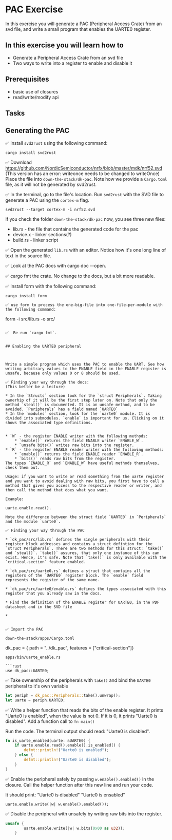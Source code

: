 # PAC Exercise

In this exercise you will generate a PAC (Peripheral Access Crate) from an svd file, and write a small program that enables the UARTE0 register. 

## In this exercise you will learn how to
* Generate a Peripheral Access Crate from an svd file
* Two ways to write into a register to enable and disable it

## Prerequisites
* basic use of closures
* read/write/modify api

## Tasks


## Generating the PAC

✅ Install `svd2rust` using the following command:
```
cargo install svd2rust
```

✅ Download https://github.com/NordicSemiconductor/nrfx/blob/master/mdk/nrf52.svd (This version has an error: writeonce needs to be changed to writeOnce)
Place the file into `down-the-stack/dk-pac`. Note how we provide a `Cargo.toml` file, as it will not be generated by svd2rust.

✅ In the terminal, go to the file's location. Run `svd2rust` with the SVD file to generate a PAC using the `cortex-m` flag.

```
svd2rust --target cortex-m -i nrf52.svd
```
If you check the folder `down-the-stack/dk-pac` now, you see three new files:
* lib.rs - the file that contains the generated code for the pac
* device.x - linker sections(?)
* build.rs - linker script

✅ Open the generated `lib.rs` with an editor.
Notice how it's one long line of text in the source file. 

✅ Look at the PAC docs with cargo doc --open. 

✅ cargo fmt the crate. No change to the docs, but a bit more readable.

✅ Install form with the following command:

```
cargo install form
```

```
✅ use form to process the one-big-file into one-file-per-module with the following command:
```
form -i src/lib.rs -o src/ 
```

✅  Re-run `cargo fmt`. 


## Enabling the UARTE0 peripheral



Write a simple program which uses the PAC to enable the UART. See how writing arbitrary values to the ENABLE field in the ENABLE register is unsafe, because only values 0 or 8 should be used.

✅ Finding your way through the docs:
(This better be a lecture)

* In the `Structs` section look for the `struct Peripherals`. Taking ownerhip of it will be the first step later on. Note that only the method `steal()` is documented. It is an unsafe method, and to be avoided. `Peripherals` has a field named `UARTE0`
* In the `modules` section, look for the `uarte0` module. It is divided into submodules. `enable` is important for us. Clicking on it shows the associated type definitions.  


* `W` - the register ENABLE writer with the following methods:
    * `enable()` returns the field ENABLE writer `ENABLE_W`. 
    * `unsafe bits()` writes raw bits into the register.
* `R` - the register ENABLE reader writer with the following methods:
    * `enable()` returns the field ENABLE reader `ENABLE_R`. 
    * `bits()` reads raw bits from the register. 
The types `ENABLE_R` and `ENABLE_W` have useful methods themselves, check them out. 

Usage: if you want to write or read something from the uarte register and you want to avoid dealing with raw bits, you first have to call a method that gives you access to the respective reader or writer, and then call the method that does what you want. 

Example:

uarte.enable.read().

Note the difference between the struct field `UARTE0` in `Peripherals` and the module `uarte0`.

✅ Finding your way through the PAC

* `dk_pac/src/lib.rs` defines the single peripherals with their register block addresses and contains a struct defintion for the `struct Peripherals`. There are two methods for this struct: `take()` and `steal()`. `take()` assures, that only one instance of this can exist. Hence, it's safe. Note that `take()` is only available with the `critical-section` feature enabled.

* `dk_pac/src/uarte0.rs` defines a struct that contains all the registers of the `UARTE0` register block. The `enable` field represents the register of the same name. 

* `dk_pac/src/uarte0/enable.rs` defines the types associated with this register that you already saw in the docs. 

* Find the definition of the ENABLE register for UARTE0, in the PDF datasheet and in the SVD file

* 


✅ Import the PAC

down-the-stack/apps/Cargo.toml

```
dk_pac = { path = "../dk_pac", features = ["critical-section"]}
```
apps/bin/uarte_enable.rs

```rust 
use dk_pac::UARTE0;
```

✅ Take ownership of the peripherals with `take()` and bind the `UARTE0` peripheral to it's own variable

```rust
let periph = dk_pac::Peripherals::take().unwrap();
let uarte = periph.UARTE0;
```

✅ Write a helper function that reads the bits of the enable register. It prints "Uarte0 is enabled", when the value is not 0. If it is 0, it prints "Uarte0 is disabled". Add a function call to `fn main()`

Run the code. The terminal output should read: "Uarte0 is disabled".

```rust
fn is_uarte_enabled(uarte: &UARTE0) {
    if uarte.enable.read().enable().is_enabled() {
        defmt::println!("Uarte0 is enabled");
    } else {
        defmt::println!("Uarte0 is disabled");
    }
}
```

✅ Enable the peripheral safely by passing `w.enable().enabled()` in the closure. Call the helper function after this new line and run your code. 

It should print:
"Uarte0 is disabled"
"Uarte0 is ensabled"

```
uarte.enable.write(|w| w.enable().enabled());
```

✅ Disable the peripheral with unsafely by writing raw bits into the register. 

```rust
unsafe {
        uarte.enable.write(|w| w.bits(0x00 as u32));
    }
```
